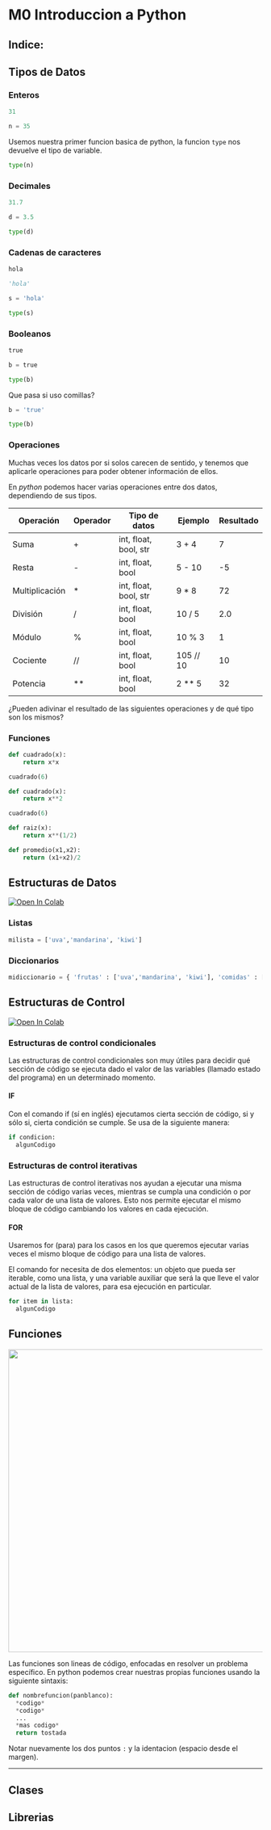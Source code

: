 # M0 Introduccion a Python

## Indice:

## Tipos de Datos



### Enteros

```python
31
```

```python
n = 35
```

Usemos nuestra primer funcion basica de python, la funcion `type` nos devuelve el tipo de variable.

```python
type(n)
```

### Decimales 


```python
31.7
```

```python
d = 3.5
```

```python
type(d)
```

### Cadenas de caracteres

```python
hola
```

```python
'hola'
```

```python
s = 'hola'
```

```python
type(s)
```

### Booleanos

```python
true
```

```python
b = true
```

```python
type(b)
```


Que pasa si uso comillas?

```python
b = 'true'
```

```python
type(b)
```
### Operaciones
 
Muchas veces los datos por si solos carecen de sentido, y tenemos que aplicarle operaciones para poder obtener información de ellos. 
 
En _python_ podemos hacer varias operaciones entre dos datos, dependiendo de sus tipos.
 
Operación | Operador | Tipo de datos | Ejemplo | Resultado
----------|----------|---------------|---------|---------
Suma | + | int, float, bool, str | 3 + 4 | 7
Resta | - | int, float, bool | 5 - 10 | -5
Multiplicación | \* | int, float, bool, str | 9 \* 8 | 72
División | / | int, float, bool |  10 / 5 | 2.0
Módulo | % | int, float, bool | 10 % 3 | 1
Cociente | // | int, float, bool | 105 // 10 | 10
Potencia | \*\* | int, float, bool | 2 \*\* 5 | 32
 
¿Pueden adivinar el resultado de las siguientes operaciones y de qué tipo son los mismos?

### Funciones

```python
def cuadrado(x):
    return x*x
``` 

```python
cuadrado(6)
```


```python
def cuadrado(x):
    return x**2
```
 
```python
cuadrado(6)
```

```python
def raiz(x):
    return x**(1/2)
``` 

```python
def promedio(x1,x2):
    return (x1+x2)/2
``` 


## Estructuras de Datos



[![Open In Colab](https://colab.research.google.com/assets/colab-badge.svg)](https://drive.google.com/file/d/1PfpljcOVYRQDEZBxM-Hgyj98BU-65MXB/view?usp=sharing)

### Listas

```python
milista = ['uva','mandarina', 'kiwi']
```
### Diccionarios

```python
midiccionario = { 'frutas' : ['uva','mandarina', 'kiwi'], 'comidas' : ['milanesa','pizza','asado'] } 
```

## Estructuras de Control


[![Open In Colab](https://colab.research.google.com/assets/colab-badge.svg)](https://drive.google.com/file/d/1r2eZMzhAyC6TQvStuiJu0cXDJ4EceXny/view?usp=sharing)

### Estructuras de control condicionales

Las estructuras de control condicionales son muy útiles para decidir qué sección de código se ejecuta dado el valor de las variables (llamado estado del programa) en un determinado momento.

#### IF

Con el comando if (sí en inglés) ejecutamos cierta sección de código, si y sólo si, cierta condición se cumple. Se usa de la siguiente manera:

```python
if condicion:
  algunCodigo
```

### Estructuras de control iterativas
Las estructuras de control iterativas nos ayudan a ejecutar una misma sección de código varias veces, mientras se cumpla una condición o por cada valor de una lista de valores. Esto nos permite ejecutar el mismo bloque de código cambiando los valores en cada ejecución.

#### FOR

Usaremos for (para) para los casos en los que queremos ejecutar varias veces el mismo bloque de código para una lista de valores.

El comando for necesita de dos elementos: un objeto que pueda ser iterable, como una lista, y una variable auxiliar que será la que lleve el valor actual de la lista de valores, para esa ejecución en particular.

```python
for item in lista:
  algunCodigo
```

## Funciones

<img src="https://camo.githubusercontent.com/d4ab80aae7ca83650bae0c68e5e585e7df43a07747813b78f63d5e4a4322cf1f/68747470733a2f2f736361757365792e6769746875622e696f2f6173736574732f696d616765732f746f617374657246756e6374696f6e4469616772616d2e6a7067" width="600px">

Las funciones son lineas de código, enfocadas en resolver un problema específico. En python podemos crear nuestras propias funciones usando la siguiente sintaxis:

```python
def nombrefuncion(panblanco):
  *codigo*
  *codigo*
  ...
  *mas codigo*
  return tostada
```

Notar nuevamente los dos puntos `:` y la identacion (espacio desde el margen).

---


## Clases


## Librerias

